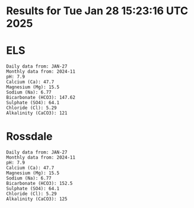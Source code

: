 # Results for Tue Jan 28 15:23:16 UTC 2025
# ELS
```
Daily data from: JAN-27
Monthly data from: 2024-11
pH: 7.9
Calcium (Ca): 47.7
Magnesium (Mg): 15.5
Sodium (Na): 6.77
Bicarbonate (HCO3): 147.62
Sulphate (SO4): 64.1
Chloride (Cl): 5.29
Alkalinity (CaCO3): 121
```
# Rossdale
```
Daily data from: JAN-27
Monthly data from: 2024-11
pH: 7.9
Calcium (Ca): 47.7
Magnesium (Mg): 15.5
Sodium (Na): 6.77
Bicarbonate (HCO3): 152.5
Sulphate (SO4): 64.1
Chloride (Cl): 5.29
Alkalinity (CaCO3): 125
```
